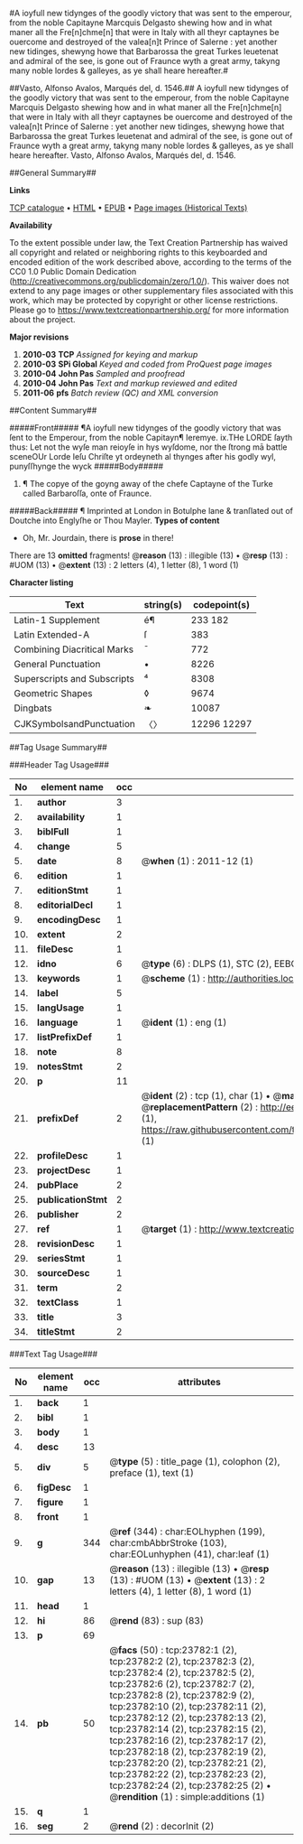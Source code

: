 #A ioyfull new tidynges of the goodly victory that was sent to the emperour, from the noble Capitayne Marcquis Delgasto shewing how and in what maner all the Fre[n]chme[n] that were in Italy with all theyr captaynes be ouercome and destroyed of the valea[n]t Prince of Salerne : yet another new tidinges, shewyng howe that Barbarossa the great Turkes leuetenat and admiral of the see, is gone out of Fraunce wyth a great army, takyng many noble lordes & galleyes, as ye shall heare hereafter.#

##Vasto, Alfonso Avalos, Marqués del, d. 1546.##
A ioyfull new tidynges of the goodly victory that was sent to the emperour, from the noble Capitayne Marcquis Delgasto shewing how and in what maner all the Fre[n]chme[n] that were in Italy with all theyr captaynes be ouercome and destroyed of the valea[n]t Prince of Salerne : yet another new tidinges, shewyng howe that Barbarossa the great Turkes leuetenat and admiral of the see, is gone out of Fraunce wyth a great army, takyng many noble lordes & galleyes, as ye shall heare hereafter.
Vasto, Alfonso Avalos, Marqués del, d. 1546.

##General Summary##

**Links**

[TCP catalogue](http://www.ota.ox.ac.uk/tcp/)  • 
[HTML](http://tei.it.ox.ac.uk/tcp/Texts-HTML/free/A23/A23334.html)  • 
[EPUB](http://tei.it.ox.ac.uk/tcp/Texts-EPUB/free/A23/A23334.epub) • 
[Page images (Historical Texts)](https://historicaltexts.jisc.ac.uk/eebo-20190699e)

**Availability**

To the extent possible under law, the Text Creation Partnership has waived all copyright and related or neighboring rights to this keyboarded and encoded edition of the work described above, according to the terms of the CC0 1.0 Public Domain Dedication (http://creativecommons.org/publicdomain/zero/1.0/). This waiver does not extend to any page images or other supplementary files associated with this work, which may be protected by copyright or other license restrictions. Please go to https://www.textcreationpartnership.org/ for more information about the project.

**Major revisions**

1. __2010-03__ __TCP__ *Assigned for keying and markup*
1. __2010-03__ __SPi Global__ *Keyed and coded from ProQuest page images*
1. __2010-04__ __John Pas__ *Sampled and proofread*
1. __2010-04__ __John Pas__ *Text and markup reviewed and edited*
1. __2011-06__ __pfs__ *Batch review (QC) and XML conversion*

##Content Summary##

#####Front#####
¶A ioyfull new tidynges of the goodly victory that was ſent to the Emperour, from the noble Capitayn¶ Ieremye. ix.THe LORDE ſayth thus: Let not the wyſe man reioyſe in hys wyſdome, nor the ſtrong mā battle sceneOUr Lorde Ieſu Chriſte yt ordeyneth al thynges after his godly wyl, punyſſhynge the wyck
#####Body#####

1. ¶ The copye of the goyng away of the chefe Captayne of the Turke called Barbaroſſa, onte of Fraunce.

#####Back#####
¶ Imprinted at London in Botulphe lane & tranſlated out of Doutche into Englyſhe or Thou Mayler.
**Types of content**

  * Oh, Mr. Jourdain, there is **prose** in there!

There are 13 **omitted** fragments! 
 @__reason__ (13) : illegible (13)  •  @__resp__ (13) : #UOM (13)  •  @__extent__ (13) : 2 letters (4), 1 letter (8), 1 word (1)

**Character listing**


|Text|string(s)|codepoint(s)|
|---|---|---|
|Latin-1 Supplement|é¶|233 182|
|Latin Extended-A|ſ|383|
|Combining             Diacritical Marks|̄|772|
|General Punctuation|•|8226|
|Superscripts             and Subscripts|⁴|8308|
|Geometric Shapes|◊|9674|
|Dingbats|❧|10087|
|CJKSymbolsandPunctuation|〈〉|12296 12297|

##Tag Usage Summary##

###Header Tag Usage###

|No|element name|occ|attributes|
|---|---|---|---|
|1.|__author__|3||
|2.|__availability__|1||
|3.|__biblFull__|1||
|4.|__change__|5||
|5.|__date__|8| @__when__ (1) : 2011-12 (1)|
|6.|__edition__|1||
|7.|__editionStmt__|1||
|8.|__editorialDecl__|1||
|9.|__encodingDesc__|1||
|10.|__extent__|2||
|11.|__fileDesc__|1||
|12.|__idno__|6| @__type__ (6) : DLPS (1), STC (2), EEBO-CITATION (1), OCLC (1), VID (1)|
|13.|__keywords__|1| @__scheme__ (1) : http://authorities.loc.gov/ (1)|
|14.|__label__|5||
|15.|__langUsage__|1||
|16.|__language__|1| @__ident__ (1) : eng (1)|
|17.|__listPrefixDef__|1||
|18.|__note__|8||
|19.|__notesStmt__|2||
|20.|__p__|11||
|21.|__prefixDef__|2| @__ident__ (2) : tcp (1), char (1)  •  @__matchPattern__ (2) : ([0-9\-]+):([0-9IVX]+) (1), (.+) (1)  •  @__replacementPattern__ (2) : http://eebo.chadwyck.com/downloadtiff?vid=$1&page=$2 (1), https://raw.githubusercontent.com/textcreationpartnership/Texts/master/tcpchars.xml#$1 (1)|
|22.|__profileDesc__|1||
|23.|__projectDesc__|1||
|24.|__pubPlace__|2||
|25.|__publicationStmt__|2||
|26.|__publisher__|2||
|27.|__ref__|1| @__target__ (1) : http://www.textcreationpartnership.org/docs/. (1)|
|28.|__revisionDesc__|1||
|29.|__seriesStmt__|1||
|30.|__sourceDesc__|1||
|31.|__term__|2||
|32.|__textClass__|1||
|33.|__title__|3||
|34.|__titleStmt__|2||


###Text Tag Usage###

|No|element name|occ|attributes|
|---|---|---|---|
|1.|__back__|1||
|2.|__bibl__|1||
|3.|__body__|1||
|4.|__desc__|13||
|5.|__div__|5| @__type__ (5) : title_page (1), colophon (2), preface (1), text (1)|
|6.|__figDesc__|1||
|7.|__figure__|1||
|8.|__front__|1||
|9.|__g__|344| @__ref__ (344) : char:EOLhyphen (199), char:cmbAbbrStroke (103), char:EOLunhyphen (41), char:leaf (1)|
|10.|__gap__|13| @__reason__ (13) : illegible (13)  •  @__resp__ (13) : #UOM (13)  •  @__extent__ (13) : 2 letters (4), 1 letter (8), 1 word (1)|
|11.|__head__|1||
|12.|__hi__|86| @__rend__ (83) : sup (83)|
|13.|__p__|69||
|14.|__pb__|50| @__facs__ (50) : tcp:23782:1 (2), tcp:23782:2 (2), tcp:23782:3 (2), tcp:23782:4 (2), tcp:23782:5 (2), tcp:23782:6 (2), tcp:23782:7 (2), tcp:23782:8 (2), tcp:23782:9 (2), tcp:23782:10 (2), tcp:23782:11 (2), tcp:23782:12 (2), tcp:23782:13 (2), tcp:23782:14 (2), tcp:23782:15 (2), tcp:23782:16 (2), tcp:23782:17 (2), tcp:23782:18 (2), tcp:23782:19 (2), tcp:23782:20 (2), tcp:23782:21 (2), tcp:23782:22 (2), tcp:23782:23 (2), tcp:23782:24 (2), tcp:23782:25 (2)  •  @__rendition__ (1) : simple:additions (1)|
|15.|__q__|1||
|16.|__seg__|2| @__rend__ (2) : decorInit (2)|

